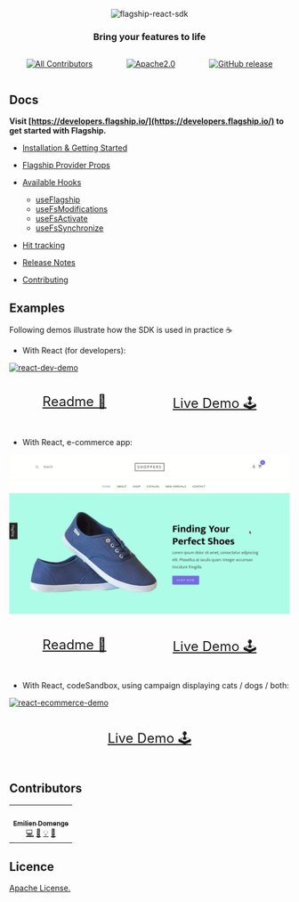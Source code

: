<p align="center">

<img  src="https://mk0abtastybwtpirqi5t.kinstacdn.com/wp-content/uploads/picture-solutions-persona-product-flagship.jpg"  width="211"  height="182"  alt="flagship-react-sdk"  />

</p>

<h3 align="center">Bring your features to life</h3>

<div style='display: flex; justify-content: space-around;'>

<!-- ALL-CONTRIBUTORS-BADGE:START - Do not remove or modify this section -->

[![All Contributors](https://img.shields.io/badge/all_contributors-1-orange.svg?style=flat-square)](#contributors-)

<!-- ALL-CONTRIBUTORS-BADGE:END -->

[![Apache2.0](https://img.shields.io/badge/License-Apache%202.0-blue.svg)](http://www.apache.org/licenses/LICENSE-2.0)

[![GitHub release](https://img.shields.io/github/v/release/abtasty/flagship-react-sdk.svg)](https://github.com/abtasty/flagship-react-sdk/releases)

</div>

## Docs

**Visit [https://developers.flagship.io/](https://developers.flagship.io/) to get started with Flagship.**

-   [Installation & Getting Started](http://developers.flagship.io/react/v2.x.x/#getting-started)
-   [Flagship Provider Props](http://developers.flagship.io/react/v2.x.x/#flagshipprovider-props)
-   [Available Hooks](http://developers.flagship.io/react/v2.x.x/#flagship-hooks)

    -   [useFlagship](http://developers.flagship.io/react/v2.x.x/#useflagship)
    -   [useFsModifications](http://developers.flagship.io/react/v2.x.x/#usefsmodifications)
    -   [useFsActivate](http://developers.flagship.io/react/v2.x.x/#usefsactivate)
    -   [useFsSynchronize](http://developers.flagship.io/react/v2.x.x/#usefssynchronize)

-   [Hit tracking](http://developers.flagship.io/react/v2.x.x/#hit)
-   [Release Notes](https://github.com/abtasty/flagship-react-sdk/blob/master/RELEASENOTES.md)
-   [Contributing](https://github.com/abtasty/flagship-react-sdk/blob/master/CONTRIBUTING.md)

## Examples

Following demos illustrate how the SDK is used in practice ☕

-   With React (for developers):

<a href="https://abtasty.github.io/flagship-react-sdk/">
<div style="max-width: 850px; margin: 0 auto;">

![react-dev-demo](./src/assets/gif/react-dev-demo.gif)

</div>
</a>
<div style="display: flex; justify-content: space-around; font-size: 24px">

[Readme 📖](examples/react-dev-demo/README.md)

[Live Demo 🕹](https://abtasty.github.io/flagship-react-sdk/)

</div>

-   With React, e-commerce app:

<a href="https://react-ecommerce-demo.internal.flagship.io/">
<div style="max-width: 850px; margin: 0 auto;">

![react-ecommerce-demo](./src/assets/gif/react-ecommerce-demo.gif)

</div>
</a>
<div style="display: flex; justify-content: space-around; font-size: 24px">

[Readme 📖](examples/react-ecommerce-demo/README.md)

[Live Demo 🕹](https://react-ecommerce-demo.internal.flagship.io/)

</div>

-   With React, codeSandbox, using campaign displaying cats / dogs / both:

<a href="https://codesandbox.io/s/flagship-sdk-react-example-sg5qu">
<div style="max-width: 850px; margin: 0 auto;">

![react-ecommerce-demo](./src/assets/gif/react-sandbox.gif)

</div>
</a>
<div style="display: flex; justify-content: space-around; font-size: 24px">

[Live Demo 🕹](https://codesandbox.io/s/flagship-sdk-react-example-sg5qu)

</div>

## Contributors

<!-- ALL-CONTRIBUTORS-LIST:START - Do not remove or modify this section -->
<!-- prettier-ignore-start -->
<!-- markdownlint-disable -->
<table>
  <tr>
    <td align="center"><a href="https://www.domenge.fr/"><img src="https://avatars0.githubusercontent.com/u/15636263?v=4?s=100" width="100px;" alt=""/><br /><sub><b>Emilien Domenge</b></sub></a><br /><a href="https://github.com/abtasty/flagship-react-sdk/commits?author=Emidomenge" title="Code">💻</a> <a href="https://github.com/abtasty/flagship-react-sdk/commits?author=Emidomenge" title="Documentation">📖</a> <a href="#example-Emidomenge" title="Examples">💡</a> <a href="#maintenance-Emidomenge" title="Maintenance">🚧</a></td>
  </tr>
</table>

<!-- markdownlint-enable -->
<!-- prettier-ignore-end -->

<!-- ALL-CONTRIBUTORS-LIST:END -->

## Licence

[Apache License.](https://github.com/abtasty/flagship-react-sdk/blob/master/LICENSE)
